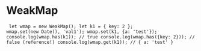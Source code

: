 # WeakMap
<code><pre>
let wmap = new WeakMap();
let k1 = { key: 2 };
wmap.set(new Date(), 'val1');
wmap.set(k1, {a: 'test'});
console.log(wmap.has(k1)); // true
console.log(wmap.has({key: 2})); // false (reference!)
console.log(wmap.get(k1)); // { a: 'test' }
</pre></code>
